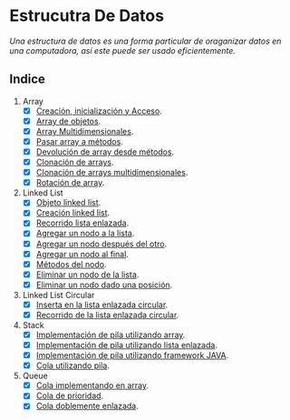 # Estrucutra De Datos
*Una estructura de datos es una forma particular de oraganizar datos en una computadora, asi este puede ser usado eficientemente.*

## Indice

1. Array
   - [X] [Creación, inicialización y Acceso](https://github.com/oiab94/EstrucutraDeDatos/tree/main/01_Array/01_Creacion_Inicializacion_Acceso).
   - [X] [Array de objetos](https://github.com/oiab94/EstrucutraDeDatos/tree/main/01_Array/02_ArrayDeObjetos).
   - [X] [Array Multidimensionales](https://github.com/oiab94/EstrucutraDeDatos/tree/main/01_Array/03_ArrayMultidimensional).
   - [X] [Pasar array a métodos](https://github.com/oiab94/EstrucutraDeDatos/tree/main/01_Array/04_PasarArrayAMetodos).
   - [X] [Devolución de array desde métodos](https://github.com/oiab94/EstrucutraDeDatos/tree/main/01_Array/05_DevolucionArrayDesdeMetodos).
   - [X] [Clonación de arrays](https://github.com/oiab94/EstrucutraDeDatos/tree/main/01_Array/06_ClonacionArray).
   - [X] [Clonación de arrays multidimensionales](https://github.com/oiab94/EstrucutraDeDatos/tree/main/01_Array/07_ClonacionArrayMultidimensional).
   - [X] [Rotación de array](https://github.com/oiab94/EstrucutraDeDatos/tree/main/01_Array/08_RotacionArray).

2. Linked List
   - [X] [Objeto linked list](https://github.com/oiab94/EstrucutraDeDatos/tree/main/02_ListaEnlazada/01_ListaEnlazada).
   - [X] [Creación linked list](https://github.com/oiab94/EstrucutraDeDatos/tree/main/02_ListaEnlazada/02_CreacionListaEnlazada).
   - [X] [Recorrido lista enlazada](https://github.com/oiab94/EstrucutraDeDatos/tree/main/02_ListaEnlazada/03_RecorridoListaEnlazada).
   - [X] [Agregar un nodo a la lista](https://github.com/oiab94/EstrucutraDeDatos/tree/main/02_ListaEnlazada/04_AgregarNodoListaEnlazada).
   - [X] [Agregar un nodo después del otro](https://github.com/oiab94/EstrucutraDeDatos/tree/main/02_ListaEnlazada/05_AgregarUnNodoDespuesDeOtro).
   - [X] [Agregar un nodo al final](https://github.com/oiab94/EstrucutraDeDatos/tree/main/02_ListaEnlazada/06_AgregarUnNodoAlFinal).
   - [X] [Métodos del nodo](https://github.com/oiab94/EstrucutraDeDatos/tree/main/02_ListaEnlazada/07_UtilizarMetodosAgregarNodo).
   - [X] [Eliminar un nodo de la lista](https://github.com/oiab94/EstrucutraDeDatos/tree/main/02_ListaEnlazada/08_EliminarUnNodo).
   - [X] [Eliminar un nodo dado una posición](https://github.com/oiab94/EstrucutraDeDatos/tree/main/02_ListaEnlazada/09_EliminarUnNodoDadoUnaPosicion).

3. Linked List Circular
   - [X] [Inserta en la lista enlazada circular](https://github.com/oiab94/EstrucutraDeDatos/blob/main/03_ListaEnlazadaCircular/InsertarOrdenadamenteLC.java).
   - [X] [Recorrido de la lista enlazada circular](https://github.com/oiab94/EstrucutraDeDatos/blob/main/03_ListaEnlazadaCircular/RecorreListaEnlazadaCircular.java).

4. Stack
   - [X] [Implementación de pila utilizando array](https://github.com/oiab94/EstrucutraDeDatos/tree/main/04_Pila/01_PilaImplemenandoArray).
   - [X] [Implementación de pila utilizando lista enlazada](https://github.com/oiab94/EstrucutraDeDatos/tree/main/04_Pila/02_PilaImplementandoListaEnlazada).
   - [X] [Implementación de pila utilizando framework JAVA](https://github.com/oiab94/EstrucutraDeDatos/tree/main/04_Pila/03_PilaUtilizandoFramework).
   - [X] [Cola utilizando pila](https://github.com/oiab94/EstrucutraDeDatos/tree/main/04_Pila/04_ColaUsandoPila).

5. Queue
   - [X] [Cola implementando en array](https://github.com/oiab94/EstrucutraDeDatos/tree/main/05_Cola/01_ColaImplementandoArray).
   - [X] [Cola de prioridad](https://github.com/oiab94/EstrucutraDeDatos/tree/main/05_Cola/02_ColaDePrioridad).
   - [X] [Cola doblemente enlazada](https://github.com/oiab94/EstrucutraDeDatos/tree/main/05_Cola/03_ColaDoblementeEnlazada/mypack).